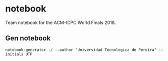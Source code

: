 # notebook

Team notebook for the ACM-ICPC World Finals 2018.

## Gen notebook

    notebook-generator ./ --author "Universidad Tecnologica de Pereira" --initials UTP
